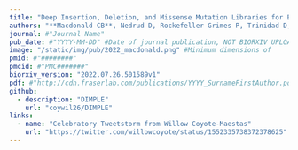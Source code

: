 ```yaml
---
title: "Deep Insertion, Deletion, and Missense Mutation Libraries for Exploring Protein Variation in Evolution, Disease, and Biology."
authors: "**Macdonald CB**, Nedrud D, Rockefeller Grimes P, Trinidad D, **Fraser JS**, Coyote-Maestas W."
journal: #"Journal Name"
pub_date: #"YYYY-MM-DD" #Date of journal publication, NOT BIORXIV UPLOAD
image: "/static/img/pub/2022_macdonald.png" #Minimum dimensions of
pmid: #"########"
pmcid: #"PMC#######"
biorxiv_version: "2022.07.26.501589v1"
pdf: #"http://cdn.fraserlab.com/publications/YYYY_SurnameFirstAuthor.pdf"
github:
  - description: "DIMPLE"
    url: "coywil26/DIMPLE"
links:
  - name: "Celebratory Tweetstorm from Willow Coyote-Maestas"
    url: "https://twitter.com/willowcoyote/status/1552335738372378625"
---
```

